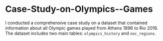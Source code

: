 # Case-Study-on-Olympics--Games
I conducted a comprehensive case study on a dataset that contained information about all Olympic games played from Athens 1896 to Rio 2016. The dataset includes two main tables: `olympics_history` and `noc_regions`.
